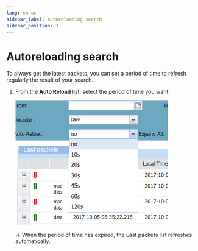 ```yaml
---
lang: en-us
sidebar_label: Autoreloading search
sidebar_position: 3
---
```


# Autoreloading search

To always get the latest packets, you can set a period of time to
refresh regularly the result of your search.

1.  From the **Auto Reload** list, select the period of time you want.

    ![](./_images/auto-reload.png)

    -\> When the period of time has expired, the Last packets list refreshes automatically.
